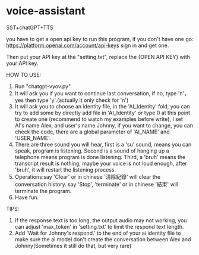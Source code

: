 # voice-assistant
 SST+chatGPT+TTS

you have to get a open api key to run this program, if you don't have one go: https://platform.openai.com/account/api-keys sign in and get one.

Then put your API key at the "setting.txt", replace the {OPEN API KEY} with your API key.

HOW TO USE:
1. Run "chatgpt-vyov.py".
2. It will ask you if you want to continue last conversation, if no, type 'n'，yes then type 'y'.(actually it only check for 'n')
3. It will ask you to choose an identity file, in the 'AI_Identity' fold, you can try to add some by directly add file in 'AI_Identity' or type 0 at this point to create one (recommend to watch my examples before write), I set AI's name Alex, and user's name Johnny, if you want to change, you can check the code, there are a global parameter of 'AI_NAME' and 'USER_NAME'.
4. There are three sound you will hear, first is a 'su' sound, means you can speak, program is listening. Second is a sound of hanging up a telephone means program is done listening. Third, a 'bruh' means the transcript result is nothing, maybe your voice is not loud enough, after 'bruh', it will restart the listening process.
5. Operations:say 'Clear' or in chinese '清除紀錄' will clear the conversation history. say 'Stop', 'terminate' or in chinese '結束' will terminate the program.
6. Have fun.


TIPS:
1. If the response text is too long, the output audio may not working, you can adjust 'max_token' in 'setting.txt' to limit the respond text length.
2. Add 'Wait for Johnny's respond.' to the end of your ai identity file to make sure the ai model don't create the conversation between Alex and Johnny(Sometimes it still do that, but very rare)
